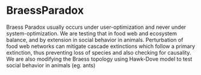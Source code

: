 # BraessParadox
Braess Paradox usually occurs under user-optimization and never under system-optimization. We are testing that in food web and ecosystem balance, and by extension in social behavior in animals. Perturbation of food web networks can mitigate cascade extinctions which follow a primary extinction, thus preventing loss of species and also checking for causality. We are also modifying the Braess topology using Hawk-Dove model to test social behavior in animals (eg. ants)

